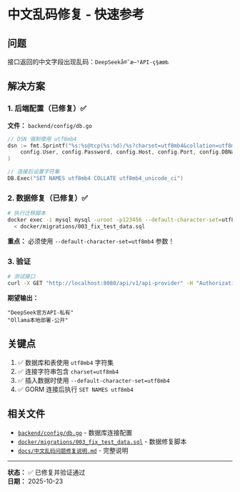 # 中文乱码修复 - 快速参考

## 问题

接口返回的中文字段出现乱码：`DeepSeekå®˜æ–¹API-ç§æœ‰`

## 解决方案

### 1. 后端配置（已修复）✅

**文件：** `backend/config/db.go`

```go
// DSN 强制使用 utf8mb4
dsn := fmt.Sprintf("%s:%s@tcp(%s:%d)/%s?charset=utf8mb4&collation=utf8mb4_unicode_ci&parseTime=True&loc=Local",
    config.User, config.Password, config.Host, config.Port, config.DBName,
)

// 连接后设置字符集
DB.Exec("SET NAMES utf8mb4 COLLATE utf8mb4_unicode_ci")
```

### 2. 数据修复（已修复）✅

```bash
# 执行迁移脚本
docker exec -i mysql mysql -uroot -p123456 --default-character-set=utf8mb4 context_engine \
  < docker/migrations/003_fix_test_data.sql
```

**重点：** 必须使用 `--default-character-set=utf8mb4` 参数！

### 3. 验证

```bash
# 测试接口
curl -X GET "http://localhost:8080/api/v1/api-provider" -H "Authorization: Bearer TOKEN" | jq '.data.list[].api_remark'
```

**期望输出：**
```
"DeepSeek官方API-私有"
"Ollama本地部署-公开"
```

## 关键点

1. ✅ 数据库和表使用 `utf8mb4` 字符集
2. ✅ 连接字符串包含 `charset=utf8mb4`
3. ✅ 插入数据时使用 `--default-character-set=utf8mb4`
4. ✅ GORM 连接后执行 `SET NAMES utf8mb4`

## 相关文件

- [`backend/config/db.go`](../backend/config/db.go) - 数据库连接配置
- [`docker/migrations/003_fix_test_data.sql`](../docker/migrations/003_fix_test_data.sql) - 数据修复脚本
- [`docs/中文乱码问题修复说明.md`](./中文乱码问题修复说明.md) - 完整说明

---

**状态：** ✅ 已修复并验证通过  
**日期：** 2025-10-23
